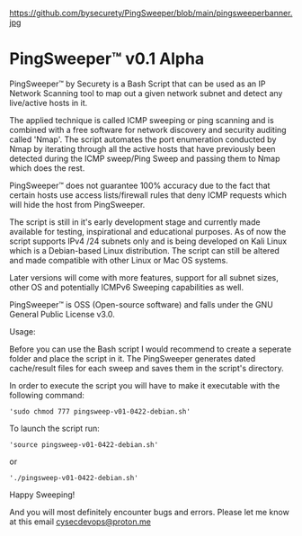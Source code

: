 https://github.com/bysecurety/PingSweeper/blob/main/pingsweeperbanner.jpg

# PingSweeper™ v0.1 Alpha


PingSweeper™ by Securety is a Bash Script that can be used as an IP Network Scanning tool to map out a given 
network subnet and detect any live/active hosts in it.

The applied technique is called ICMP sweeping or ping scanning and is combined with a free software for network discovery
and security auditing called 'Nmap'. The script automates the port enumeration conducted by Nmap by iterating through all 
the active hosts that have previously been detected during the ICMP sweep/Ping Sweep and passing them to Nmap which does the rest.

PingSweeper™ does not guarantee 100% accuracy due to the fact that certain hosts use access lists/firewall rules that deny ICMP requests 
which will hide the host from PingSweeper. 

The script is still in it's early development stage and currently made available for testing, inspirational and educational purposes.
As of now the script supports IPv4 /24 subnets only and is being developed on Kali Linux which is a Debian-based Linux distribution. 
The script can still be altered and made compatible with other Linux or Mac OS systems.

Later versions will come with more features, support for all subnet sizes, other OS and potentially ICMPv6 Sweeping capabilities as well.

PingSweeper™ is OSS (Open-source software) and falls under the GNU General Public License v3.0.




Usage:

Before you can use the Bash script I would recommend to create a seperate folder and place the script in it.
The PingSweeper generates dated cache/result files for each sweep and saves them in the script's directory.


In order to execute the script you will have to make it executable with the following command:


`'sudo chmod 777 pingsweep-v01-0422-debian.sh'`


To launch the script run:

`'source pingsweep-v01-0422-debian.sh'`

or

`'./pingsweep-v01-0422-debian.sh'`



Happy Sweeping!

And you will most definitely encounter bugs and errors. 
Please let me know at this email cysecdevops@proton.me


